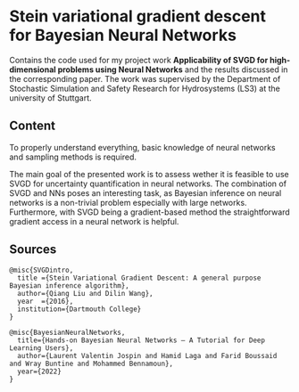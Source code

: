 # Stein variational gradient descent for Bayesian Neural Networks
Contains the code used for my project work **Applicability of SVGD for high-dimensional problems using Neural Networks** and the results discussed in the corresponding paper. The work was supervised by the Department of Stochastic Simulation and Safety Research for Hydrosystems (LS3) at the university of Stuttgart.

## Content
To properly understand everything, basic knowledge of neural networks and sampling methods is required.

The main goal of the presented work is to assess wether it is feasible to use SVGD for uncertainty quantification in neural networks. The combination of SVGD and NNs poses an interesting task, as Bayesian inference on neural networks is a non-trivial problem especially with large networks. Furthermore, with SVGD being a gradient-based method the straightforward gradient access in a neural network is helpful.

## Sources

```
@misc{SVGDintro,
  title	={Stein Variational Gradient Descent: A general purpose Bayesian inference algorithm},
  author={Qiang Liu and Dilin Wang},
  year	={2016},
  institution={Dartmouth College}
}

@misc{BayesianNeuralNetworks,
  title={Hands-on Bayesian Neural Networks – A Tutorial for Deep Learning Users},
  author={Laurent Valentin Jospin and Hamid Laga and Farid Boussaid and Wray Buntine and Mohammed Bennamoun},
  year={2022}
}
```
